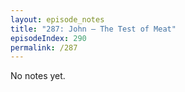 ```yaml
---
layout: episode_notes
title: "287: John — The Test of Meat"
episodeIndex: 290
permalink: /287
---
```

No notes yet.

